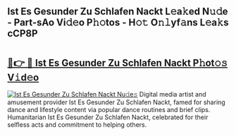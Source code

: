 ## Ist Es Gesunder Zu Schlafen Nackt L𝚎a𝚔ed N𝚞𝚍e - Part-sAo Vi𝚍𝚎o P𝚑𝚘tos - H𝚘𝚝 O𝚗𝚕yf𝚊ns L𝚎a𝚔s cCP8P

# <h2><a href="http://kf9ssn.oniu.top/?m=Ist+Es+Gesunder+Zu+Schlafen+Nackt">🔗👉 🔴 Ist Es Gesunder Zu Schlafen Nackt P𝚑ot𝚘𝚜 V𝚒d𝚎o</a></h2>

[![Ist Es Gesunder Zu Schlafen Nackt Nu𝚍e𝚜](https://i.imgur.com/0qMVB7G.gif)](http://kf9ssn.oniu.top/?m=Ist+Es+Gesunder+Zu+Schlafen+Nackt)
Digital media artist and amusement provider Ist Es Gesunder Zu Schlafen Nackt, famed for sharing dance and lifestyle content via popular dance routines and brief clips. Humanitarian Ist Es Gesunder Zu Schlafen Nackt, celebrated for their selfless acts and commitment to helping others.  
